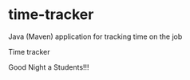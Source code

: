 # time-tracker
Java (Maven) application for tracking time on the job

Time tracker

Good Night a Students!!!
